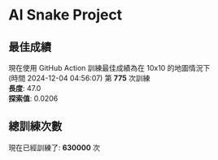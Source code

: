 
# AI Snake Project

## **最佳成績**

































現在使用 GitHub Action 訓練最佳成績為在 10x10 的地圖情況下  
(時間 2024-12-04 04:56:07) 第 **775** 次訓練  
**長度**: 47.0  
**探索值**: 0.0206



































































## 總訓練次數
現在已經訓練了: **630000** 次
